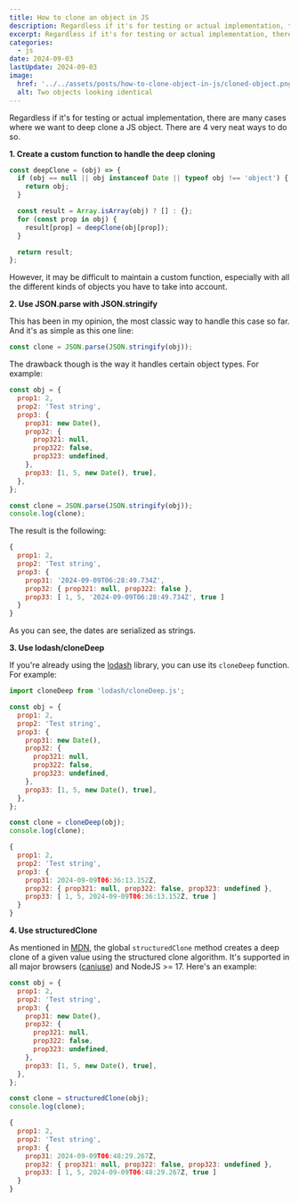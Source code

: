 ```yaml
---
title: How to clone an object in JS
description: Regardless if it's for testing or actual implementation, there are many cases where we want to deep clone a JS object. There are 4 very neat ways to do so.
excerpt: Regardless if it's for testing or actual implementation, there are many cases where we want to deep clone a JS object. There are 4 very neat ways to do so.
categories:
  - js
date: 2024-09-03
lastUpdate: 2024-09-03
image:
  href: '../../assets/posts/how-to-clone-object-in-js/cloned-object.png'
  alt: Two objects looking identical
---
```


Regardless if it's for testing or actual implementation, there are many cases where we want to deep clone a JS object. There are 4 very neat ways to do so.

**1. Create a custom function to handle the deep cloning**

```js
const deepClone = (obj) => {
  if (obj == null || obj instanceof Date || typeof obj !== 'object') {
    return obj;
  }

  const result = Array.isArray(obj) ? [] : {};
  for (const prop in obj) {
    result[prop] = deepClone(obj[prop]);
  }

  return result;
};
```

However, it may be difficult to maintain a custom function, especially with all the different kinds of objects you have to take into account.

**2. Use JSON.parse with JSON.stringify**

This has been in my opinion, the most classic way to handle this case so far. And it's as simple as this one line:

```js
const clone = JSON.parse(JSON.stringify(obj));
```

The drawback though is the way it handles certain object types. For example:

```js
const obj = {
  prop1: 2,
  prop2: 'Test string',
  prop3: {
    prop31: new Date(),
    prop32: {
      prop321: null,
      prop322: false,
      prop323: undefined,
    },
    prop33: [1, 5, new Date(), true],
  },
};

const clone = JSON.parse(JSON.stringify(obj));
console.log(clone);
```

The result is the following:

```js
{
  prop1: 2,
  prop2: 'Test string',
  prop3: {
    prop31: '2024-09-09T06:28:49.734Z',
    prop32: { prop321: null, prop322: false },
    prop33: [ 1, 5, '2024-09-09T06:28:49.734Z', true ]
  }
}
```

As you can see, the dates are serialized as strings.

**3. Use lodash/cloneDeep**

If you're already using the <a href="https://lodash.com/" target="_blank" rel="nofollow noreferrer">lodash</a> library, you can use its `cloneDeep` function. For example:

```js
import cloneDeep from 'lodash/cloneDeep.js';

const obj = {
  prop1: 2,
  prop2: 'Test string',
  prop3: {
    prop31: new Date(),
    prop32: {
      prop321: null,
      prop322: false,
      prop323: undefined,
    },
    prop33: [1, 5, new Date(), true],
  },
};

const clone = cloneDeep(obj);
console.log(clone);
```

```js
{
  prop1: 2,
  prop2: 'Test string',
  prop3: {
    prop31: 2024-09-09T06:36:13.152Z,
    prop32: { prop321: null, prop322: false, prop323: undefined },
    prop33: [ 1, 5, 2024-09-09T06:36:13.152Z, true ]
  }
}
```

**4. Use structuredClone**

As mentioned in <a href="https://developer.mozilla.org/en-US/docs/Web/API/structuredClone" target="_blank" rel="nofollow noreferrer">MDN</a>, the global `structuredClone` method creates a deep clone of a given value using the structured clone algorithm. It's supported in all major browsers (<a href="https://caniuse.com/?search=structuredClone" target="_blank" rel="nofollow noreferrer">caniuse</a>) and NodeJS >= 17. Here's an example:

```js
const obj = {
  prop1: 2,
  prop2: 'Test string',
  prop3: {
    prop31: new Date(),
    prop32: {
      prop321: null,
      prop322: false,
      prop323: undefined,
    },
    prop33: [1, 5, new Date(), true],
  },
};

const clone = structuredClone(obj);
console.log(clone);
```

```js
{
  prop1: 2,
  prop2: 'Test string',
  prop3: {
    prop31: 2024-09-09T06:48:29.267Z,
    prop32: { prop321: null, prop322: false, prop323: undefined },
    prop33: [ 1, 5, 2024-09-09T06:48:29.267Z, true ]
  }
}
```

